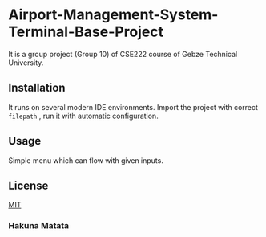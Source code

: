 # Airport-Management-System-Terminal-Base-Project
It is a group project (Group 10) of CSE222 course of Gebze Technical University.

## Installation
It runs on several modern IDE environments. Import the project with correct ```filepath``` , run it with automatic configuration.

## Usage
Simple menu which can flow with given inputs.

## License
[MIT](https://choosealicense.com/licenses/mit/)

### Hakuna Matata
